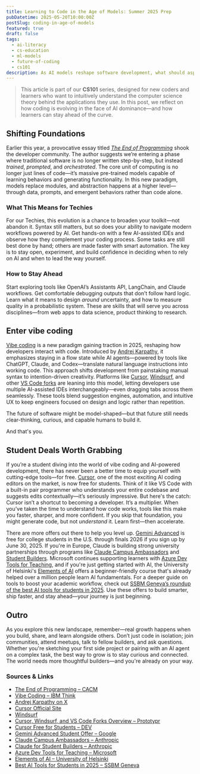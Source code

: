```yaml
---
title: Learning to Code in the Age of Models: Summer 2025 Prep
pubDatetime: 2025-05-20T10:00:00Z
postSlug: coding-in-age-of-models
featured: true
draft: false
tags:
  - ai-literacy
  - cs-education
  - ml-models
  - future-of-coding
  - cs101
description: As AI models reshape software development, what should aspiring coders focus on in 2025? This post explores key shifts and practical advice for staying relevant.
---
```


> This article is part of our **CS101** series, designed for new coders and learners who want to intuitively understand the computer science theory behind the applications they use. In this post, we reflect on how coding is evolving in the face of AI dominance—and how learners can stay ahead of the curve.

## Shifting Foundations

Earlier this year, a provocative essay titled [_The End of Programming_](https://cacm.acm.org/opinion/the-end-of-programming/) shook the developer community. The author suggests we’re entering a phase where traditional software is no longer written step-by-step, but instead _trained_, _prompted_, and _orchestrated_. The core unit of computing is no longer just lines of code—it’s massive pre-trained models capable of learning behaviors and generating functionality. In this new paradigm, models replace modules, and abstraction happens at a higher level—through data, prompts, and emergent behaviors rather than code alone.

### What This Means for Techies

For our Techies, this evolution is a chance to broaden your toolkit—not abandon it. Syntax still matters, but so does your ability to navigate modern workflows powered by AI. Get hands-on with a few AI-assisted IDEs and observe how they complement your coding process. Some tasks are still best done by hand; others are made faster with smart automation. The key is to stay open, experiment, and build confidence in deciding when to rely on AI and when to lead the way yourself.

### How to Stay Ahead

Start exploring tools like OpenAI’s Assistants API, LangChain, and Claude workflows. Get comfortable debugging outputs that don’t follow hard logic. Learn what it means to design _around_ uncertainty, and how to measure quality in a probabilistic system. These are skills that will serve you across disciplines—from web apps to data science, product thinking to research.

## Enter vibe coding

[Vibe coding](https://www.ibm.com/think/topics/vibe-coding) is a new paradigm gaining traction in 2025, reshaping how developers interact with code. Introduced by [Andrej Karpathy](https://twitter.com/karpathy), it emphasizes staying in a flow state while AI agents—powered by tools like ChatGPT, Claude, and Codex—translate natural language instructions into working code. This approach shifts development from painstaking manual syntax to intention-driven creativity. Platforms like [Cursor](https://www.cursor.so), [Windsurf](https://windsurf.com/), and other [VS Code forks](https://prototypr.io/note/vibe-coding-cursor-windsurf-slot-machine) are leaning into this model, letting developers use multiple AI-assisted IDEs interchangeably—even dragging tabs across them seamlessly. These tools blend suggestion engines, automation, and intuitive UX to keep engineers focused on design and logic rather than repetition.

The future of software might be model-shaped—but that future still needs clear-thinking, curious, and capable humans to build it.

And that's you.

## Student Deals Worth Grabbing

If you’re a student diving into the world of vibe coding and AI-powered development, there has never been a better time to equip yourself with cutting-edge tools—for free. [Cursor](https://dev.to/code42cate/cursor-is-now-free-for-students-1h72), one of the most exciting AI coding editors on the market, is now free for students. Think of it like VS Code with a built-in pair programmer who understands your entire codebase and suggests edits contextually—it’s seriously impressive. But here's the catch: Cursor isn’t a shortcut to becoming a developer. It’s a multiplier. When you’ve taken the time to understand how code works, tools like this make you faster, sharper, and more confident. If you skip that foundation, you might generate code, but not _understand_ it. Learn first—then accelerate.

There are more offers out there to help you level up. [Gemini Advanced](https://gemini.google/students/?hl=en) is free for college students in the U.S. through finals 2026 if you sign up by June 30, 2025. If you're in Europe, Claude is building strong university partnerships through programs like [Claude Campus Ambassadors](https://www.anthropic.com/contact-sales/claude-campus-ambassadors) and [Student Builders](https://www.anthropic.com/contact-sales/for-student-builders). Microsoft continues supporting learners with [Azure Dev Tools for Teaching](https://azureforeducation.microsoft.com/devtools), and if you're just getting started with AI, the University of Helsinki's [Elements of AI](https://www.elementsofai.com/) offers a beginner-friendly course that's already helped over a million people learn AI fundamentals. For a deeper guide on tools to boost your academic workflow, check out [SSBM Geneva’s roundup of the best AI tools for students in 2025](https://www.ssbm.ch/best-ai-tools-for-students-in-2025/). Use these offers to build smarter, ship faster, and stay ahead—your journey is just beginning.

## Outro

As you explore this new landscape, remember—real growth happens when you build, share, and learn alongside others. Don’t just code in isolation; join communities, attend meetups, talk to fellow builders, and ask questions. Whether you're sketching your first side project or pairing with an AI agent on a complex task, the best way to grow is to stay curious and connected. The world needs more thoughtful builders—and you're already on your way.

### Sources & Links

- [The End of Programming – CACM](https://cacm.acm.org/opinion/the-end-of-programming/)
- [Vibe Coding – IBM Think](https://www.ibm.com/think/topics/vibe-coding)
- [Andrej Karpathy on X](https://twitter.com/karpathy)
- [Cursor Official Site](https://www.cursor.so)
- [Windsurf](https://windsurf.com/)
- [Cursor, Windsurf, and VS Code Forks Overview – Prototypr](https://prototypr.io/note/vibe-coding-cursor-windsurf-slot-machine)
- [Cursor Free for Students – DEV](https://dev.to/code42cate/cursor-is-now-free-for-students-1h72)
- [Gemini Advanced Student Offer – Google](https://gemini.google/students/?hl=en)
- [Claude Campus Ambassadors – Anthropic](https://www.anthropic.com/contact-sales/claude-campus-ambassadors)
- [Claude for Student Builders – Anthropic](https://www.anthropic.com/contact-sales/for-student-builders)
- [Azure Dev Tools for Teaching – Microsoft](https://azureforeducation.microsoft.com/devtools)
- [Elements of AI – University of Helsinki](https://www.elementsofai.com/)
- [Best AI Tools for Students in 2025 – SSBM Geneva](https://www.ssbm.ch/best-ai-tools-for-students-in-2025/)

